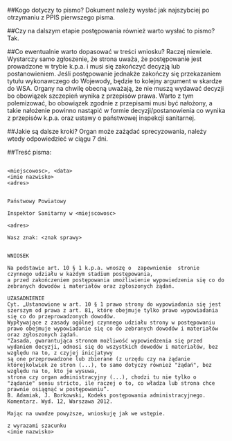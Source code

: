 ##Kogo dotyczy to pismo?
Dokument należy wysłać jak najszybciej po otrzymaniu z PPIS pierwszego pisma.

##Czy na dalszym etapie postępowania również warto wysłać to pismo?
Tak.

##Co ewentualnie warto dopasować w treści wniosku?
Raczej niewiele. Wystarczy samo zgłoszenie, że strona uważa, że postępowanie jest prowadzone w trybie k.p.a. i musi się zakończyć decyzją lub postanowieniem.
Jeśli postępowanie jednakże zakończy się przekazaniem tytułu wykonawczego do Wojewody, będzie to kolejny argument w skardze do WSA. Organy na chwilę obecną uważają,
że nie muszą wydawać decyzji bo obowiązek szczepień wynika z przepisów prawa. Warto z tym polemizować, bo obowiązek zgodnie z przepisami musi być nałożony, 
a takie nałożenie powinno nastąpić w formie decyzji/postanowienia co wynika z przepisów k.p.a. oraz ustawy o państwowej inspekcji sanitarnej.

##Jakie są dalsze kroki?
Organ może zażądać sprecyzowania, należy wtedy odpowiedzieć w ciągu 7 dni.

##Treść pisma:
```
                                                                <miejscowosc>, <data>
<imie nazwisko>
<adres>

                                                                Państwowy Powiatowy
                                                                Inspektor Sanitarny w <miejscowosc>
                                                                <adres>

Wasz znak: <znak sprawy>


WNIOSEK

Na podstawie art. 10 § 1 k.p.a. wnoszę o  zapewnienie  stronie  czynnego udziału w każdym stadium postępowania, 
a przed zakończeniem postępowania umożliwienie wypowiedzenia się co do zebranych dowodów i materiałów oraz zgłoszonych żądań.

UZASADNIENIE
Cyt. „Ustanowione w art. 10 § 1 prawo strony do wypowiadania się jest szerszym od prawa z art. 81, które obejmuje tylko prawo wypowiadania się co do przeprowadzonych dowodów. 
Wypływające z zasady ogólnej czynnego udziału strony w postępowaniu prawo obejmuje wypowiadanie się co do zebranych dowodów i materiałów oraz zgłoszonych żądań. 
"Zasada, gwarantująca stronom możliwość wypowiedzenia się przed wydaniem decyzji, odnosi się do wszystkich dowodów i materiałów, bez względu na to, z czyjej inicjatywy 
są one przeprowadzone lub zbierane (z urzędu czy na żądanie którejkolwiek ze stron (...), to samo dotyczy również "żądań", bez względu na to, kto je wysuwa, 
strona czy organ administracyjny (...), chodzi tu nie tylko o "żądanie" sensu stricto, ile raczej o to, co władza lub strona chce prawnie osiągnąć w postępowaniu”.
B. Adamiak, J. Borkowski, Kodeks postępowania administracyjnego. Komentarz. Wyd. 12, Warszawa 2012.

Mając na uwadze powyższe, wnioskuję jak we wstępie.

z wyrazami szacunku
<imie nazwisko>

```
